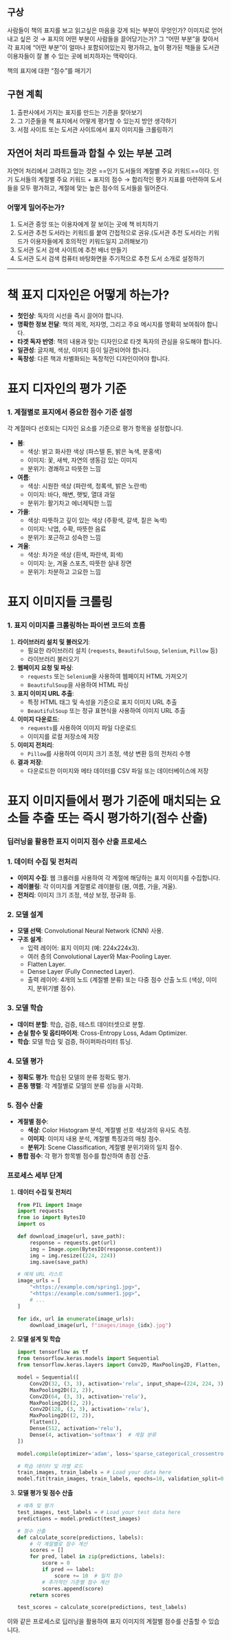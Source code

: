 ## 구상
사람들이 책의 표지를 보고 읽고싶은 마음을 갖게 되는 부분이 무엇인가?
이미지로 얻어내고 싶은 것 → 표지의 어떤 부분이 사람들을 끌어당기는가?
그 “어떤 부분”을 찾아서 각 표지에 “어떤 부분”이 얼마나 포함되어있는지 평가하고, 높이 평가된 책들을 도서관 이용자들이 잘 볼 수 있는 곳에 비치하자는 맥락이다.
  
책의 표지에 대한 “점수”를 매기기
  
## 구현 계획
1. 출판사에서 가지는 표지를 만드는 기준을 찾아보기
2. 그 기준들을 책 표지에서 어떻게 평가할 수 있는지 방안 생각하기
3. 서점 사이트 또는 도서관 사이트에서 표지 이미지들 크롤링하기
  
  
  
## 자연어 처리 파트들과 합칠 수 있는 부분 고려
자연어 처리에서 고려하고 있는 것은 ==인기 도서들의 계절별 주요 키워드==이다.
인기 도서들의 계절별 주요 키워드 + 표지의 점수 → 합리적인 평가 지표를 마련하여 도서들을 모두 평가하고, 계절에 맞는 높은 점수의 도서들을 밀어준다.
  
### 어떻게 밀어주는가?
1. 도서관 중앙 또는 이용자에게 잘 보이는 곳에 책 비치하기
2. 도서관 추천 도서라는 키워드를 붙여 간접적으로 권유.(도서관 추천 도서라는 키워드가 이용자들에게 호의적인 키워드일지 고려해보기)
3. 도서관 도서 검색 사이트에 추천 배너 만들기
4. 도서관 도서 검색 컴퓨터 바탕화면을 주기적으로 추천 도서 소개로 설정하기
---
# 책 표지 디자인은 어떻게 하는가?
- **첫인상**: 독자의 시선을 즉시 끌어야 합니다.
- **명확한 정보 전달**: 책의 제목, 저자명, 그리고 주요 메시지를 명확히 보여줘야 합니다.
- **타겟 독자 반영**: 책의 내용과 맞는 디자인으로 타겟 독자의 관심을 유도해야 합니다.
- **일관성**: 글자체, 색상, 이미지 등이 일관되어야 합니다.
- **독창성**: 다른 책과 차별화되는 독창적인 디자인이어야 합니다.
  
# 표지 디자인의 평가 기준
### 1. 계절별로 표지에서 중요한 점수 기준 설정
각 계절마다 선호되는 디자인 요소를 기준으로 평가 항목을 설정합니다.
- **봄**:
    - 색상: 밝고 화사한 색상 (파스텔 톤, 밝은 녹색, 분홍색)
    - 이미지: 꽃, 새싹, 자연의 생동감 있는 이미지
    - 분위기: 경쾌하고 따뜻한 느낌
- **여름**:
    - 색상: 시원한 색상 (파란색, 청록색, 밝은 노란색)
    - 이미지: 바다, 해변, 햇빛, 열대 과일
    - 분위기: 활기차고 에너제틱한 느낌
- **가을**:
    - 색상: 따뜻하고 깊이 있는 색상 (주황색, 갈색, 짙은 녹색)
    - 이미지: 낙엽, 수확, 따뜻한 음료
    - 분위기: 포근하고 성숙한 느낌
- **겨울**:
    - 색상: 차가운 색상 (흰색, 파란색, 회색)
    - 이미지: 눈, 겨울 스포츠, 따뜻한 실내 장면
    - 분위기: 차분하고 고요한 느낌
  
# 표지 이미지들 크롤링
### 1. 표지 이미지를 크롤링하는 파이썬 코드의 흐름
1. **라이브러리 설치 및 불러오기**:
    - 필요한 라이브러리 설치 (`requests`, `BeautifulSoup`, `Selenium`, `Pillow` 등)
    - 라이브러리 불러오기
2. **웹페이지 요청 및 파싱**:
    - `requests` 또는 `Selenium`을 사용하여 웹페이지 HTML 가져오기
    - `BeautifulSoup`을 사용하여 HTML 파싱
3. **표지 이미지 URL 추출**:
    - 특정 HTML 태그 및 속성을 기준으로 표지 이미지 URL 추출
    - `BeautifulSoup` 또는 정규 표현식을 사용하여 이미지 URL 추출
4. **이미지 다운로드**:
    - `requests`를 사용하여 이미지 파일 다운로드
    - 이미지를 로컬 저장소에 저장
5. **이미지 전처리**:
    - `Pillow`를 사용하여 이미지 크기 조정, 색상 변환 등의 전처리 수행
6. **결과 저장**:
    - 다운로드한 이미지와 메타 데이터를 CSV 파일 또는 데이터베이스에 저장
  
# 표지 이미지들에서 평가 기준에 매치되는 요소들 추출 또는 즉시 평가하기(점수 산출)
### 딥러닝을 활용한 표지 이미지 점수 산출 프로세스
### 1. 데이터 수집 및 전처리
- **이미지 수집**: 웹 크롤러를 사용하여 각 계절에 해당하는 표지 이미지를 수집합니다.
- **레이블링**: 각 이미지를 계절별로 레이블링 (봄, 여름, 가을, 겨울).
- **전처리**: 이미지 크기 조정, 색상 보정, 정규화 등.
### 2. 모델 설계
- **모델 선택**: Convolutional Neural Network (CNN) 사용.
- **구조 설계**:
    - 입력 레이어: 표지 이미지 (예: 224x224x3).
    - 여러 층의 Convolutional Layer와 Max-Pooling Layer.
    - Flatten Layer.
    - Dense Layer (Fully Connected Layer).
    - 출력 레이어: 4개의 노드 (계절별 분류) 또는 다중 점수 산출 노드 (색상, 이미지, 분위기별 점수).
### 3. 모델 학습
- **데이터 분할**: 학습, 검증, 테스트 데이터셋으로 분할.
- **손실 함수 및 옵티마이저**: Cross-Entropy Loss, Adam Optimizer.
- **학습**: 모델 학습 및 검증, 하이퍼파라미터 튜닝.
### 4. 모델 평가
- **정확도 평가**: 학습된 모델의 분류 정확도 평가.
- **혼동 행렬**: 각 계절별로 모델의 분류 성능을 시각화.
### 5. 점수 산출
- **계절별 점수**:
    - **색상**: Color Histogram 분석, 계절별 선호 색상과의 유사도 측정.
    - **이미지**: 이미지 내용 분석, 계절별 특징과의 매칭 점수.
    - **분위기**: Scene Classification, 계절별 분위기와의 일치 점수.
- **통합 점수**: 각 평가 항목별 점수를 합산하여 총점 산출.
### 프로세스 세부 단계
1. **데이터 수집 및 전처리**
    
    ```Python
    from PIL import Image
    import requests
    from io import BytesIO
    import os
    
    def download_image(url, save_path):
        response = requests.get(url)
        img = Image.open(BytesIO(response.content))
        img = img.resize((224, 224))
        img.save(save_path)
    
    # 예제 URL 리스트
    image_urls = [
        "<https://example.com/spring1.jpg>",
        "<https://example.com/summer1.jpg>",
        # ...
    ]
    
    for idx, url in enumerate(image_urls):
        download_image(url, f"images/image_{idx}.jpg")
    ```
    
2. **모델 설계 및 학습**
    
    ```Python
    import tensorflow as tf
    from tensorflow.keras.models import Sequential
    from tensorflow.keras.layers import Conv2D, MaxPooling2D, Flatten, Dense
    
    model = Sequential([
        Conv2D(32, (3, 3), activation='relu', input_shape=(224, 224, 3)),
        MaxPooling2D((2, 2)),
        Conv2D(64, (3, 3), activation='relu'),
        MaxPooling2D((2, 2)),
        Conv2D(128, (3, 3), activation='relu'),
        MaxPooling2D((2, 2)),
        Flatten(),
        Dense(512, activation='relu'),
        Dense(4, activation='softmax')  # 계절 분류
    ])
    
    model.compile(optimizer='adam', loss='sparse_categorical_crossentropy', metrics=['accuracy'])
    
    # 학습 데이터 및 라벨 로드
    train_images, train_labels = # Load your data here
    model.fit(train_images, train_labels, epochs=10, validation_split=0.2)
    ```
    
3. **모델 평가 및 점수 산출**
    
    ```Python
    # 예측 및 평가
    test_images, test_labels = # Load your test data here
    predictions = model.predict(test_images)
    
    # 점수 산출
    def calculate_score(predictions, labels):
        # 각 계절별로 점수 계산
        scores = []
        for pred, label in zip(predictions, labels):
            score = 0
            if pred == label:
                score += 10  # 일치 점수
            # 추가적인 기준별 점수 계산
            scores.append(score)
        return scores
    
    test_scores = calculate_score(predictions, test_labels)
    ```
    
이와 같은 프로세스로 딥러닝을 활용하여 표지 이미지의 계절별 점수를 산출할 수 있습니다.